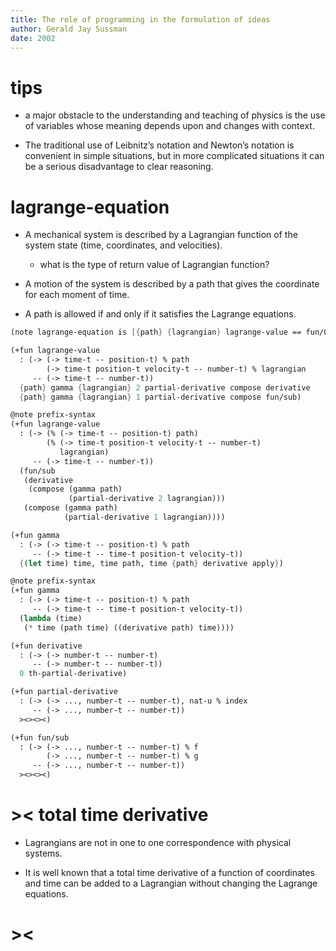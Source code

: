 ```yaml
---
title: The role of programming in the formulation of ideas
author: Gerald Jay Sussman
date: 2002
---
```


# tips

- a major obstacle to the understanding
  and teaching of physics is the use of variables
  whose meaning depends upon and changes with context.

- The traditional use of Leibnitz’s notation and Newton’s notation
  is convenient in simple situations,
  but in more complicated situations
  it can be a serious disadvantage to clear reasoning.

# lagrange-equation

- A mechanical system is described by a Lagrangian function
  of the system state (time, coordinates, and velocities).

  - what is the type of return value of Lagrangian function?

- A motion of the system is described by a path
  that gives the coordinate for each moment of time.

- A path is allowed if and only if
  it satisfies the Lagrange equations.

``` scheme
(note lagrange-equation is [{path} {lagrangian} lagrange-value == fun/0])

(+fun lagrange-value
  : (-> (-> time-t -- position-t) % path
        (-> time-t position-t velocity-t -- number-t) % lagrangian
     -- (-> time-t -- number-t))
  {path} gamma {lagrangian} 2 partial-derivative compose derivative
  {path} gamma {lagrangian} 1 partial-derivative compose fun/sub)

@note prefix-syntax
(+fun lagrange-value
  : (-> (% (-> time-t -- position-t) path)
        (% (-> time-t position-t velocity-t -- number-t)
           lagrangian)
     -- (-> time-t -- number-t))
  (fun/sub
   (derivative
    (compose (gamma path)
             (partial-derivative 2 lagrangian)))
   (compose (gamma path)
            (partial-derivative 1 lagrangian))))

(+fun gamma
  : (-> (-> time-t -- position-t) % path
     -- (-> time-t -- time-t position-t velocity-t))
  {(let time) time, time path, time {path} derivative apply})

@note prefix-syntax
(+fun gamma
  : (-> (-> time-t -- position-t) % path
     -- (-> time-t -- time-t position-t velocity-t))
  (lambda (time)
   (* time (path time) ((derivative path) time))))

(+fun derivative
  : (-> (-> number-t -- number-t)
     -- (-> number-t -- number-t))
  0 th-partial-derivative)

(+fun partial-derivative
  : (-> (-> ..., number-t -- number-t), nat-u % index
     -- (-> ..., number-t -- number-t))
  ><><><)

(+fun fun/sub
  : (-> (-> ..., number-t -- number-t) % f
        (-> ..., number-t -- number-t) % g
     -- (-> ..., number-t -- number-t))
  ><><><)
```

# >< total time derivative

- Lagrangians are not in one to one correspondence with physical systems.

- It is well known that
  a total time derivative of a function of coordinates and time
  can be added to a Lagrangian
  without changing the Lagrange equations.

# ><
